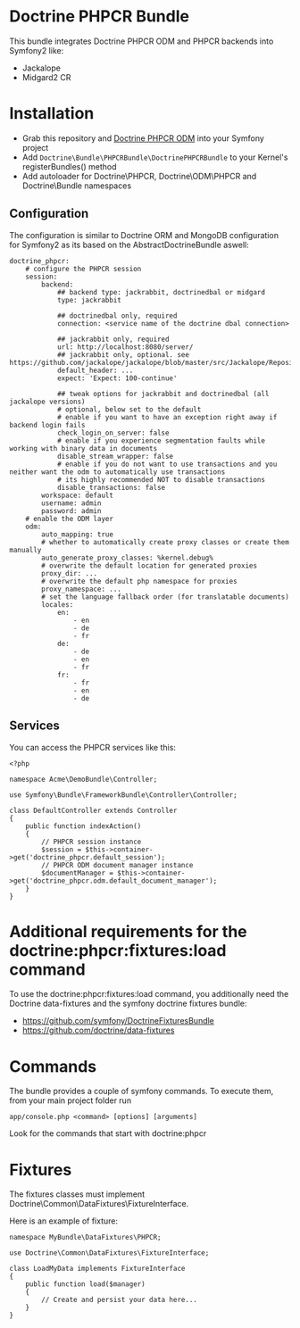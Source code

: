 # Doctrine PHPCR Bundle

This bundle integrates Doctrine PHPCR ODM and PHPCR backends into Symfony2 like:
* Jackalope
* Midgard2 CR

# Installation

* Grab this repository and [Doctrine PHPCR ODM](http://github.com/doctrine/phpcr-odm) into your Symfony project
* Add `Doctrine\Bundle\PHPCRBundle\DoctrinePHPCRBundle` to your Kernel's registerBundles() method
* Add autoloader for Doctrine\PHPCR, Doctrine\ODM\PHPCR and Doctrine\Bundle namespaces


## Configuration

The configuration is similar to Doctrine ORM and MongoDB configuration for Symfony2 as its based
on the AbstractDoctrineBundle aswell:

    doctrine_phpcr:
        # configure the PHPCR session
        session:
            backend:
                ## backend type: jackrabbit, doctrinedbal or midgard
                type: jackrabbit

                ## doctrinedbal only, required
                connection: <service name of the doctrine dbal connection>

                ## jackrabbit only, required
                url: http://localhost:8080/server/
                ## jackrabbit only, optional. see https://github.com/jackalope/jackalope/blob/master/src/Jackalope/RepositoryFactoryJackrabbit.php
                default_header: ...
                expect: 'Expect: 100-continue'

                ## tweak options for jackrabbit and doctrinedbal (all jackalope versions)
                # optional, below set to the default
                # enable if you want to have an exception right away if backend login fails
                check_login_on_server: false
                # enable if you experience segmentation faults while working with binary data in documents
                disable_stream_wrapper: false
                # enable if you do not want to use transactions and you neither want the odm to automatically use transactions
                # its highly recommended NOT to disable transactions
                disable_transactions: false
            workspace: default
            username: admin
            password: admin
        # enable the ODM layer
        odm:
            auto_mapping: true
            # whether to automatically create proxy classes or create them manually
            auto_generate_proxy_classes: %kernel.debug%
            # overwrite the default location for generated proxies
            proxy_dir: ...
            # overwrite the default php namespace for proxies
            proxy_namespace: ...
            # set the language fallback order (for translatable documents)
            locales:
                en:
                    - en
                    - de
                    - fr
                de:
                    - de
                    - en
                    - fr
                fr:
                    - fr
                    - en
                    - de

## Services

You can access the PHPCR services like this:

    <?php

    namespace Acme\DemoBundle\Controller;

    use Symfony\Bundle\FrameworkBundle\Controller\Controller;

    class DefaultController extends Controller
    {
        public function indexAction()
        {
            // PHPCR session instance
            $session = $this->container->get('doctrine_phpcr.default_session');
            // PHPCR ODM document manager instance
            $documentManager = $this->container->get('doctrine_phpcr.odm.default_document_manager');
        }
    }

# Additional requirements for the doctrine:phpcr:fixtures:load command

To use the doctrine:phpcr:fixtures:load command, you additionally need the Doctrine
data-fixtures and the symfony doctrine fixtures bundle:
- https://github.com/symfony/DoctrineFixturesBundle
- https://github.com/doctrine/data-fixtures


# Commands

The bundle provides a couple of symfony commands. To execute them, from your
main project folder run

    app/console.php <command> [options] [arguments]

Look for the commands that start with doctrine:phpcr


# Fixtures

The fixtures classes must implement Doctrine\\Common\\DataFixtures\\FixtureInterface.

Here is an example of fixture:

    namespace MyBundle\DataFixtures\PHPCR;

    use Doctrine\Common\DataFixtures\FixtureInterface;

    class LoadMyData implements FixtureInterface
    {
        public function load($manager)
        {
            // Create and persist your data here...
        }
    }
